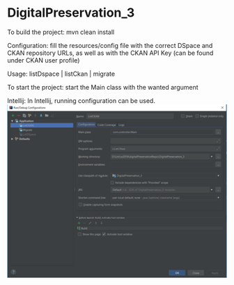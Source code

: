 # DigitalPreservation_3

To build the project: mvn clean install

Configuration: fill the resources/config file with the correct DSpace and CKAN repository URLs, as 
well as with the CKAN API Key (can be found under CKAN user profile)

Usage: listDspace | listCkan | migrate

To start the project: start the Main class with the wanted argument

Intellij:
In Intellij, running configuration can be used.
![Screenshot](Screenshot.PNG)

